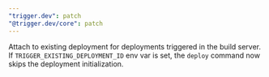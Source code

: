```yaml
---
"trigger.dev": patch
"@trigger.dev/core": patch
---
```


Attach to existing deployment for deployments triggered in the build server. If `TRIGGER_EXISTING_DEPLOYMENT_ID` env var is set, the `deploy` command now skips the deployment initialization.
